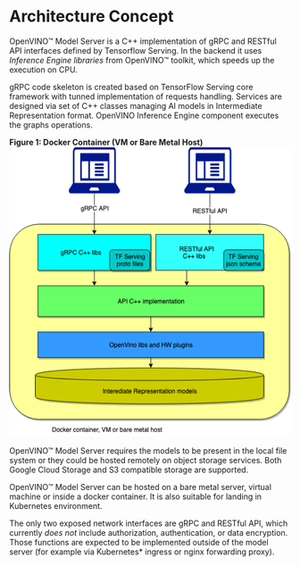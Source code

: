 # Architecture Concept

OpenVINO&trade; Model Server is a C++ implementation of gRPC and RESTful API interfaces defined by Tensorflow Serving.
In the backend it uses _Inference Engine libraries_ from OpenVINO&trade; toolkit, which speeds up the execution on CPU. 

gRPC code skeleton is created based on TensorFlow Serving core framework with tunned implementation of requests handling. 
Services are designed via set of C++ classes managing AI models in Intermediate Representation 
format. OpenVINO Inference Engine component executes the graphs operations.

**Figure 1: Docker Container (VM or Bare Metal Host)**
![architecture chart](serving-c.png)

OpenVINO&trade; Model Server requires the models to be present in the local file system or they could be hosted 
remotely on object storage services. Both Google Cloud Storage and S3 compatible storage are supported. 

OpenVINO&trade; Model Server can be hosted on a bare metal server, virtual machine or inside a docker container. 
It is also suitable for landing in Kubernetes environment. 

The only two exposed network interfaces are gRPC and RESTful API, which currently _does not_ include authorization, 
authentication, or data encryption. Those functions are expected to be implemented outside of the model server 
(for example via Kubernetes* ingress or nginx forwarding proxy). 
